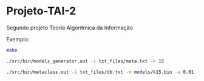 # Projeto-TAI-2
Segundo projeto Teoria Algorítmica da Informação

Exemplo:
````bash
make

./src/bin/models_generator.out -i txt_files/meta.txt -k 15   

./src/bin/metaclass.out -i txt_files/db.txt -m models/k15.bin -a 0.01 -t 20
````
